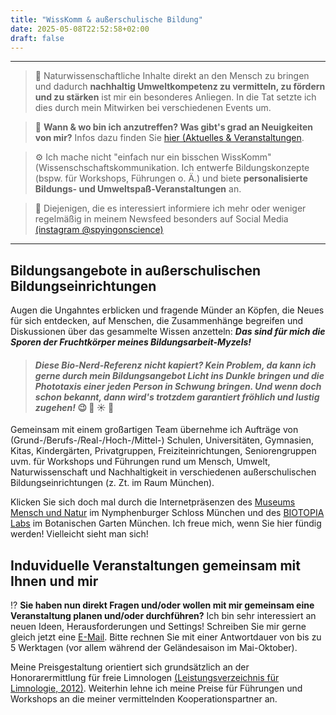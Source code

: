 ```yaml
---
title: "WissKomm & außerschulische Bildung"
date: 2025-05-08T22:52:58+02:00
draft: false
---
```

___
> 🤝 Naturwissenschaftliche Inhalte direkt an den Mensch zu bringen und dadurch **nachhaltig Umweltkompetenz zu vermitteln, zu fördern und zu stärken** ist mir ein besonderes Anliegen. In die Tat setzte ich dies durch mein Mitwirken bei verschiedenen Events um.  

>📆 **Wann & wo bin ich anzutreffen? Was gibt's grad an Neuigkeiten von mir?** Infos dazu finden Sie [hier (Aktuelles & Veranstaltungen](spyingonscience/content/posts/aktuelles-und-veranstaltungen.md).

>⚙️ Ich mache nicht "einfach nur ein bisschen WissKomm" (Wissenschschaftskommunikation. Ich entwerfe Bildungskonzepte (bspw. für Workshops, Führungen o. Ä.) und biete **personalisierte Bildungs- und Umweltspaß-Veranstaltungen** an.  

>📱 Diejenigen, die es interessiert informiere ich mehr oder weniger regelmäßig in meinem Newsfeed besonders auf Social Media [(instagram @spyingonscience)](https://www.instagram.com/spyingonscience/)
___

## Bildungsangebote in außerschulischen Bildungseinrichtungen
Augen die Ungahntes erblicken und fragende Münder an Köpfen, die Neues für sich entdecken, auf Menschen, die Zusammenhänge begreifen und Diskussionen über das gesammelte Wissen anzetteln: _**Das sind für mich die Sporen der Fruchtkörper meines Bildungsarbeit-Myzels!**_
>#### _Diese Bio-Nerd-Referenz nicht kapiert? Kein Problem, da kann ich gerne durch mein Bildungsangebot Licht ins Dunkle bringen und die Phototaxis einer jeden Person in Schwung bringen. Und wenn doch schon bekannt, dann wird's trotzdem garantiert fröhlich und lustig zugehen!_ 😉 🍄 ☀️ 🧫

Gemeinsam mit einem großartigen Team übernehme ich Aufträge von (Grund-/Berufs-/Real-/Hoch-/Mittel-) Schulen, Universitäten, Gymnasien, Kitas, Kindergärten, Privatgruppen, Freiziteinrichtungen, Seniorengruppen uvm. für Workshops und Führungen rund um Mensch, Umwelt, Naturwissenschaft und Nachhaltigkeit in verschiedenen außerschulischen Bildungseinrichtungen (z. Zt. im Raum München). 

Klicken Sie sich doch mal durch die Internetpräsenzen des [Museums Mensch und Natur](https://mmn-muenchen.snsb.de/fuehrungen-mehr/) im Nymphenburger Schloss München und des [BIOTOPIA Labs](https://biotopialab.snsb.de/programme/) im Botanischen Garten München. Ich freue mich, wenn Sie hier fündig werden! Vielleicht sieht man sich! 

## Induviduelle Veranstaltungen gemeinsam mit Ihnen und mir
⁉️ **Sie haben nun direkt Fragen und/oder wollen mit mir gemeinsam eine Veranstaltung planen und/oder durchführen?** Ich bin sehr interessiert an neuen Ideen, Herausforderungen und Settings! Schreiben Sie mir gerne gleich jetzt eine [E-Mail](mailto:spyingonscience@posteo.com?subject=Kontaktaufnahme%20über%20die%20Webseite%20spyingonscience.com). Bitte rechnen Sie mit einer Antwortdauer von bis zu 5 Werktagen (vor allem während der Geländesaison im Mai-Oktober). 

Meine Preisgestaltung orientiert sich grundsätzlich an der Honorarermittlung für freie Limnologen [(Leistungsverzeichnis für Limnologie, 2012)](https://limnologen.com/honorarermittlung/). Weiterhin lehne ich meine Preise für Führungen und Workshops an die meiner vermittelnden Kooperationspartner an. 
